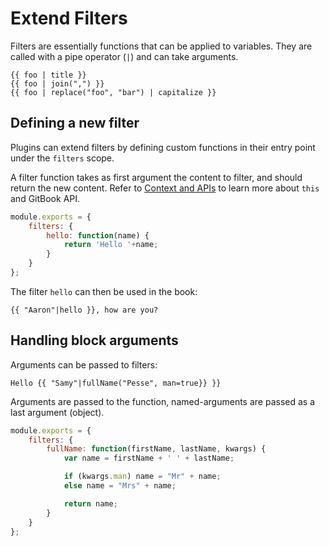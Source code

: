 # Extend Filters

Filters are essentially functions that can be applied to variables. They are called with a pipe operator \(`|`\) and can take arguments.

```text
{{ foo | title }}
{{ foo | join(",") }}
{{ foo | replace("foo", "bar") | capitalize }}
```

## Defining a new filter

Plugins can extend filters by defining custom functions in their entry point under the `filters` scope.

A filter function takes as first argument the content to filter, and should return the new content. Refer to [Context and APIs](api.md) to learn more about `this` and GitBook API.

```javascript
module.exports = {
    filters: {
        hello: function(name) {
            return 'Hello '+name;
        }
    }
};
```

The filter `hello` can then be used in the book:

```text
{{ "Aaron"|hello }}, how are you?
```

## Handling block arguments

Arguments can be passed to filters:

```text
Hello {{ "Samy"|fullName("Pesse", man=true}} }}
```

Arguments are passed to the function, named-arguments are passed as a last argument \(object\).

```javascript
module.exports = {
    filters: {
        fullName: function(firstName, lastName, kwargs) {
            var name = firstName + ' ' + lastName;

            if (kwargs.man) name = "Mr" + name;
            else name = "Mrs" + name;

            return name;
        }
    }
};
```

